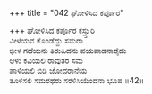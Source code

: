 +++
title = "042 ಘೋಳಿಸಿದ ಕರ್ಪೂರ"

+++
ಘೋಳಿಸಿದ  ಕರ್ಪೂರ ಕಸ್ತ್ತುರಿ  
ವೀಳೆಯವ ಕೊಂಡೆದ್ದು ಸಮರಾ  
ಭೀಳ ಗದೆಯನು ತಿರುಹಿದನು ಪಯಪಾಡನಾರೈದು  
ಆಳು ಕವಿಯಲಿ ರಾವುತರ ಸಮ  
ಪಾಳಿಯಲಿ ಬಿಡಿ ಜೋದರಾನೆಯ  
ತೂಳಿಸಲಿ ಸಮರಥರು ಸರಳಿಸಿಯೆಂದನಾ ಭೂಪ     ॥42॥